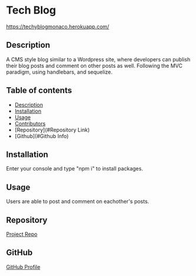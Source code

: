 # **Tech Blog**

https://techyblogmonaco.herokuapp.com/

## Description

A CMS style blog similar to a Wordpress site, where developers can publish their blog posts and comment on other posts as well. Following the MVC paradigm, using handlebars, and sequelize.

## Table of contents

- [Description](#Description)
- [Installation](#Installation)
- [Usage](#Usage)
- [Contributors](#Contributors)
- [Repository](#Repository Link)
- [Github](#Github Info)

## Installation

Enter your console and type "npm i" to install packages.

## Usage

Users are able to post and comment on eachother's posts.

## Repository

[Project Repo](https://github.com/monaco-vin/techyBlog)

## GitHub

[GitHub Profile](https://github.com/monaco-vin)
